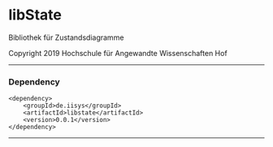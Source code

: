# libState
Bibliothek für Zustandsdiagramme

Copyright 2019 Hochschule für Angewandte Wissenschaften Hof

___

### Dependency

```
<dependency>
    <groupId>de.iisys</groupId>
    <artifactId>libstate</artifactId>
    <version>0.0.1</version>
</dependency>
```

___
